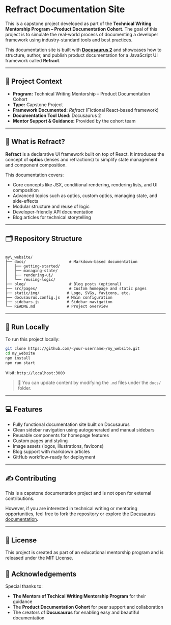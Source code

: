 
# Refract Documentation Site

This is a capstone project developed as part of the **Technical Writing Mentorship Program – Product Documentation Cohort**. The goal of this project is to simulate the real-world process of documenting a developer framework using industry-standard tools and best practices.

This documentation site is built with **[Docusaurus 2](https://docusaurus.io/)** and showcases how to structure, author, and publish product documentation for a JavaScript UI framework called **Refract**.

---

## 📌 Project Context

- **Program:** Technical Writing Mentorship – Product Documentation Cohort
- **Type:** Capstone Project
- **Framework Documented:** *Refract* (Fictional React-based framework)
- **Documentation Tool Used:** Docusaurus 2
- **Mentor Support & Guidance:** Provided by the cohort team

---

## 🌟 What is Refract?

**Refract** is a declarative UI framework built on top of React. It introduces the concept of **optics** (lenses and refractions) to simplify state management and component composition.

This documentation covers:

- Core concepts like JSX, conditional rendering, rendering lists, and UI composition
- Advanced topics such as optics, custom optics, managing state, and side-effects
- Modular structure and reuse of logic
- Developer-friendly API documentation
- Blog articles for technical storytelling

---

## 🗂️ Repository Structure

```

my\_website/
├── docs/                   # Markdown-based documentation
│   ├── getting-started/
│   ├── managing-state/
│   ├── rendering-ui/
│   └── reusing-logic/
├── blog/                   # Blog posts (optional)
├── src/pages/              # Custom homepage and static pages
├── static/img/            # Logo, SVGs, favicons, etc.
├── docusaurus.config.js   # Main configuration
├── sidebars.js            # Sidebar navigation
└── README.md              # Project overview

````

---

## 🚀 Run Locally

To run this project locally:

```bash
git clone https://github.com/<your-username>/my_website.git
cd my_website
npm install
npm run start
````

Visit: `http://localhost:3000`

> 📝 You can update content by modifying the `.md` files under the `docs/` folder.

---

## 💻 Features

* Fully functional documentation site built on Docusaurus
* Clean sidebar navigation using autogenerated and manual sidebars
* Reusable components for homepage features
* Custom pages and styling
* Image assets (logos, illustrations, favicons)
* Blog support with markdown articles
* GitHub workflow-ready for deployment

---

## ✍️ Contributing

This is a capstone documentation project and is not open for external contributions.

However, if you are interested in technical writing or mentoring opportunities, feel free to fork the repository or explore the [Docusaurus documentation](https://docusaurus.io/docs).

---

## 📜 License

This project is created as part of an educational mentorship program and is released under the MIT License.



## 🙏 Acknowledgements

Special thanks to:

* **The Mentors of Techical Writing Mentorship Program**  for their guidance
* The **Product Documentation Cohort** for peer support and collaboration
* The creators of **Docusaurus** for enabling easy and beautiful documentation

